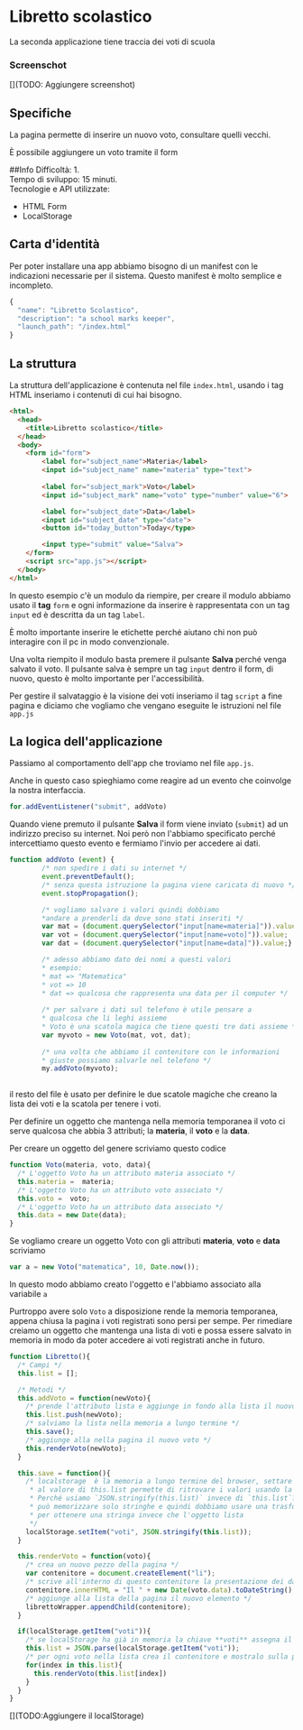 # Libretto scolastico

La seconda applicazione tiene traccia dei voti di scuola

### Screenschot
[](TODO: Aggiungere screenshot)

## Specifiche

La pagina permette di inserire un nuovo voto, consultare quelli vecchi.

È possibile aggiungere un voto tramite il form

##Info
Difficoltà: 1.  
Tempo di sviluppo: 15 minuti.  
Tecnologie e API utilizzate:
* HTML Form
* LocalStorage

## Carta d'identità
Per poter installare una app abbiamo bisogno di un manifest con le indicazioni necessarie per il sistema. Questo manifest è molto semplice e incompleto.

```js
{
  "name": "Libretto Scolastico",
  "description": "a school marks keeper",
  "launch_path": "/index.html"
}
```

## La struttura

La struttura dell'applicazione è contenuta nel file ```index.html```, usando i tag HTML inseriamo i contenuti di cui hai bisogno.

```html
<html>
  <head>
    <title>Libretto scolastico</title>
  </head>
  <body>
    <form id="form">
        <label for="subject_name">Materia</label>
        <input id="subject_name" name="materia" type="text">
        
        <label for="subject_mark">Voto</label>
        <input id="subject_mark" name="voto" type="number" value="6">

        <label for="subject_date">Data</label>
        <input id="subject_date" type="date">
        <button id="today_button">Today</type>

        <input type="submit" value="Salva">
    </form>
    <script src="app.js"></script>
  </body>
</html>
```
In questo esempio c'è un modulo da riempire, per creare il modulo abbiamo usato il **tag** `form` e ogni informazione da inserire è rappresentata con un tag `input` ed è descritta da un tag `label`.

È molto importante inserire le etichette perché aiutano chi non può interagire con il pc in modo convenzionale.

Una volta riempito il modulo basta premere il pulsante **Salva**  perché venga salvato il voto. Il pulsante salva è sempre un tag `input` dentro il form, di nuovo, questo è molto importante per l'accessibilità.

Per gestire il salvataggio è la visione dei voti inseriamo il tag `script` a fine pagina e diciamo che vogliamo che vengano eseguite le istruzioni nel file `app.js`

## La logica dell'applicazione

Passiamo al comportamento dell'app che troviamo nel file `app.js`.

Anche in questo caso spieghiamo come reagire ad un evento che coinvolge la nostra interfaccia.

```js
for.addEventListener("submit", addVoto)
```

Quando viene premuto il pulsante **Salva** il form viene inviato (`submit`) ad un indirizzo preciso su internet. Noi però non l'abbiamo specificato perché intercettiamo questo evento e fermiamo l'invio per accedere ai dati.

```js
function addVoto (event) {
        /* non spedire i dati su internet */
        event.preventDefault();
        /* senza questa istruzione la pagina viene caricata di nuovo */
        event.stopPropagation();

        /* vogliamo salvare i valori quindi dobbiamo 
        *andare a prenderli da dove sono stati inseriti */
        var mat = (document.querySelector("input[name=materia]")).value;
        var vot = (document.querySelector("input[name=voto]")).value;
        var dat = (document.querySelector("input[name=data]")).value;}

        /* adesso abbiamo dato dei nomi a questi valori
        * esempio:
        * mat => "Matematica"
        * vot => 10
        * dat => qualcosa che rappresenta una data per il computer */
        
        /* per salvare i dati sul telefono è utile pensare a
        * qualcosa che li leghi assieme
        * Voto è una scatola magica che tiene questi tre dati assieme */
        var myvoto = new Voto(mat, vot, dat);
        
        /* una volta che abbiamo il contenitore con le informazioni 
        * giuste possiamo salvarle nel telefono */
        my.addVoto(myvoto);
        
```

il resto del file è usato per definire le due scatole magiche che creano la lista dei voti e la scatola per tenere i voti.

Per definire un oggetto che mantenga nella memoria temporanea il voto ci serve qualcosa che abbia 3 attributi; la **materia**, il **voto** e la **data**.

Per creare un oggetto del genere scriviamo questo codice

```js
function Voto(materia, voto, data){
  /* L'oggetto Voto ha un attributo materia associato */
  this.materia =  materia;
  /* L'oggetto Voto ha un attributo voto associato */
  this.voto =  voto;
  /* L'oggetto Voto ha un attributo data associato */
  this.data = new Date(data);
}
```

Se vogliamo creare un oggetto Voto con gli attributi **materia**, **voto** e **data** scriviamo

```js
var a = new Voto("matematica", 10, Date.now());
```

In questo modo abbiamo creato l'oggetto e l'abbiamo associato alla variabile `a`

Purtroppo avere solo `Voto` a disposizione rende la memoria temporanea, appena chiusa la pagina i voti registrati sono persi per sempe. Per rimediare creiamo un oggetto che mantenga una lista di voti e possa essere salvato in memoria in modo da poter accedere ai voti registrati anche in futuro.

```js
function Libretto(){
  /* Campi */
  this.list = [];

  /* Metodi */
  this.addVoto = function(newVoto){
    /* prende l'attributo lista e aggiunge in fondo alla lista il nuovo voto */
    this.list.push(newVoto);
    /* salviamo la lista nella memoria a lungo termine */
    this.save();
    /* aggiunge alla nella pagina il nuovo voto */
    this.renderVoto(newVoto);
  }

  this.save = function(){
    /* localstorage  è la memoria a lungo termine del browser, settare la chiave **voti**
     * al valore di this.list permette di ritrovare i valori usando la chiave **voti**.
     * Perché usiamo `JSON.stringify(this.list)` invece di `this.list`? Perché localstorage
     * può memorizzare solo stringhe e quindi dobbiamo usare una trasformazione (stringify)
     * per ottenere una stringa invece che l'oggetto lista
     */
    localStorage.setItem("voti", JSON.stringify(this.list));
  }

  this.renderVoto = function(voto){
    /* crea un nuovo pezzo della pagina */
    var contenitore = document.createElement("li");
    /* scrive all'interno di questo contenitore la presentazione dei dati */
    contenitore.innerHTML = "Il " + new Date(voto.data).toDateString() + " ho preso " + voto.voto + " in " + voto.materia;
    /* aggiunge alla lista della pagina il nuovo elemento */
    librettoWrapper.appendChild(contenitore);
  }

  if(localStorage.getItem("voti")){
    /* se localStorage ha già in memoria la chiave **voti** assegna il contenuto di localStorage all'attributo this.list*/
    this.list = JSON.parse(localStorage.getItem("voti"));
    /* per ogni voto nella lista crea il contenitore e mostralo sulla pagina */
    for(index in this.list){
      this.renderVoto(this.list[index])
    }
  }
}
```
[](TODO:Aggiungere il localStorage) 
